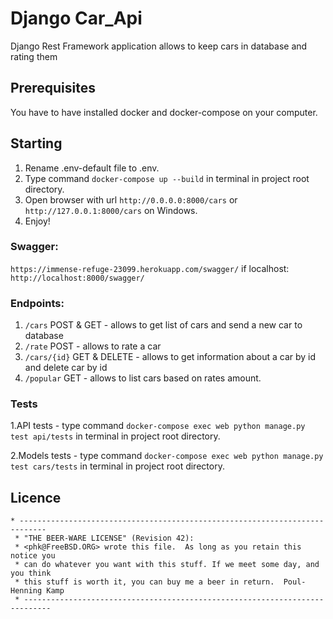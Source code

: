 # Django Car_Api 
Django Rest Framework application allows to keep cars in database and rating them

## Prerequisites
You have to have installed docker and docker-compose on your computer.

## Starting
1. Rename .env-default file to .env.
2. Type command `docker-compose up --build` in terminal in project root directory.
3. Open browser with url `http://0.0.0.0:8000/cars` or `http://127.0.0.1:8000/cars` on Windows.
4. Enjoy!

### Swagger:
`https://immense-refuge-23099.herokuapp.com/swagger/`
if localhost:
`http://localhost:8000/swagger/`

### Endpoints:
1. `/cars`  POST & GET - allows to get list of cars and send a new car to database
2. `/rate` POST - allows to rate a car
3. `/cars/{id}` GET & DELETE - allows to get information about a car by id and delete car by id
4. `/popular` GET  - allows to list cars based on rates amount.


### Tests
1.API tests - type command `docker-compose exec web python manage.py test api/tests` in terminal in project root directory.

2.Models tests - type command `docker-compose exec web python manage.py test cars/tests` in terminal in project root directory.


## Licence
```text
* ----------------------------------------------------------------------------
 * "THE BEER-WARE LICENSE" (Revision 42):
 * <phk@FreeBSD.ORG> wrote this file.  As long as you retain this notice you
 * can do whatever you want with this stuff. If we meet some day, and you think
 * this stuff is worth it, you can buy me a beer in return.  Poul-Henning Kamp
 * ----------------------------------------------------------------------------
```
